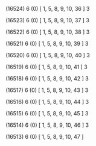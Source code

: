 (16524) 6 (0) [ 1, 5, 8, 9, 10, 36 ] 3 


(16523) 6 (0) [ 1, 5, 8, 9, 10, 37 ] 3 


(16522) 6 (0) [ 1, 5, 8, 9, 10, 38 ] 3 


(16521) 6 (0) [ 1, 5, 8, 9, 10, 39 ] 3 


(16520) 6 (0) [ 1, 5, 8, 9, 10, 40 ] 3 


(16519) 6 (0) [ 1, 5, 8, 9, 10, 41 ] 3 


(16518) 6 (0) [ 1, 5, 8, 9, 10, 42 ] 3 


(16517) 6 (0) [ 1, 5, 8, 9, 10, 43 ] 3 


(16516) 6 (0) [ 1, 5, 8, 9, 10, 44 ] 3 


(16515) 6 (0) [ 1, 5, 8, 9, 10, 45 ] 3 


(16514) 6 (0) [ 1, 5, 8, 9, 10, 46 ] 3 


(16513) 6 (0) [ 1, 5, 8, 9, 10, 47 ]  

